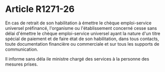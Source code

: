# Article R1271-26

En cas de retrait de son habilitation à émettre le chèque emploi-service universel préfinancé, l'organisme ou l'établissement concerné cesse sans délai d'émettre le chèque emploi-service universel ayant la nature d'un titre spécial de paiement et de faire état de son habilitation, dans tous contacts, toute documentation financière ou commerciale et sur tous les supports de communication.

  
Il informe sans déla ile ministre chargé des services à la personne des mesures prises.